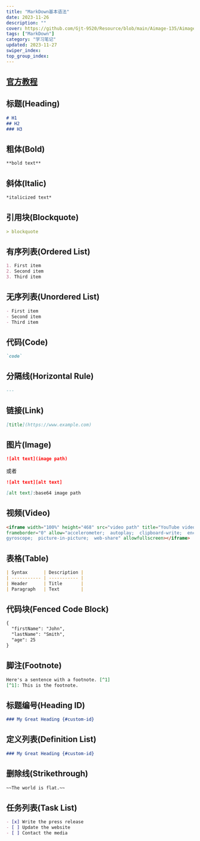 ```yaml
---
title: "MarkDown基本语法"
date: 2023-11-26
description: ""
cover: https://github.com/Gjt-9520/Resource/blob/main/Aimage-135/Aimage93.jpg?raw=true
tags: ["MarkDown"]
category: "学习笔记"
updated: 2023-11-27
swiper_index: 
top_group_index: 
---
```


## [官方教程](https://markdown.com.cn/)

## 标题(Heading)

```MarkDown
# H1
## H2
### H3
```

## 粗体(Bold)

```MarkDown
**bold text**
```

## 斜体(Italic)

```MarkDown
*italicized text*
```

## 引用块(Blockquote)

```MarkDown
> blockquote
```

## 有序列表(Ordered List)

```MarkDown
1. First item
2. Second item
3. Third item
```

## 无序列表(Unordered List)

```MarkDown
- First item
- Second item
- Third item
```

## 代码(Code)

```MarkDown
`code`
```

## 分隔线(Horizontal Rule)	

```MarkDown
---
```

## 链接(Link)

```MarkDown
[title](https://www.example.com)
```

## 图片(Image)

```MarkDown
![alt text](image path)
```

或者

```MarkDown
![alt text][alt text]

[alt text]:base64 image path
```

## 视频(Video)

```MarkDown
<iframe width="100%" height="468" src="video path" title="YouTube video player" 
frameborder="0" allow="accelerometer;  autoplay;  clipboard-write;  encrypted-media;  
gyroscope;  picture-in-picture;  web-share" allowfullscreen></iframe>
```

## 表格(Table)

```MarkDown
| Syntax      | Description |
| ----------- | ----------- |
| Header      | Title       |
| Paragraph   | Text        |
```

## 代码块(Fenced Code Block)

```MarkDown
{
  "firstName": "John",
  "lastName": "Smith",
  "age": 25
}
```

## 脚注(Footnote)

```MarkDown
Here's a sentence with a footnote. [^1]
[^1]: This is the footnote.
```

## 标题编号(Heading ID)

```MarkDown
### My Great Heading {#custom-id}
```

## 定义列表(Definition List)

```MarkDown
### My Great Heading {#custom-id}
```
## 删除线(Strikethrough)

```MarkDown
~~The world is flat.~~
```
## 任务列表(Task List)

```MarkDown
- [x] Write the press release
- [ ] Update the website
- [ ] Contact the media
```